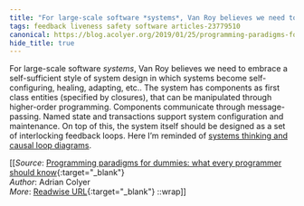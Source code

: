 ```yaml
---
title: "For large-scale software *systems*, Van Roy believes we need to ..."
tags: feedback liveness safety software articles-23779510
canonical: https://blog.acolyer.org/2019/01/25/programming-paradigms-for-dummies-what-every-programmer-should-know/
hide_title: true
---
```


For large-scale software *systems*, Van Roy believes we need to embrace a self-sufficient style of system design in which systems become self-configuring, healing, adapting, etc.. The system has components as first class entities (specified by closures), that can be manipulated through higher-order programming. Components communicate through message-passing. Named state and transactions support system configuration and maintenance. On top of this, the system itself should be designed as a set of interlocking feedback loops. Here I’m reminded of [systems thinking and causal loop diagrams](https://thesystemsthinker.com/guidelines-for-drawing-causal-loop-diagrams-2/).


[[_Source_: [Programming paradigms for dummies: what every programmer should know](https://blog.acolyer.org/2019/01/25/programming-paradigms-for-dummies-what-every-programmer-should-know/){:target="_blank"}<br>
_Author_: Adrian Colyer<br>
_More_: [Readwise URL](https://readwise.io/open/465106991){:target="_blank"}
::wrap]]